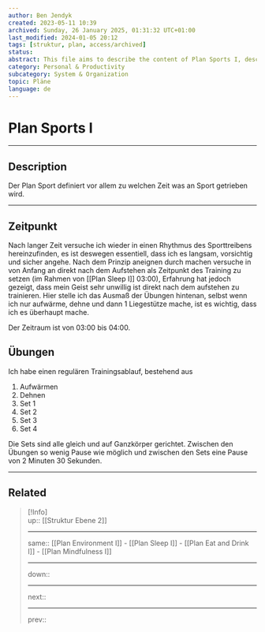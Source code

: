 ```yaml
---
author: Ben Jendyk
created: 2023-05-11 10:39
archived: Sunday, 26 January 2025, 01:31:32 UTC+01:00
last_modified: 2024-01-05 20:12
tags: [struktur, plan, access/archived]
status:
abstract: This file aims to describe the content of Plan Sports I, describe the overall signifance of physical activity and what excersises to do at what times.
category: Personal & Productivity 
subcategory: System & Organization 
topic: Pläne 
language: de 
---
```


# Plan Sports I

---

## Description

Der Plan Sport definiert vor allem zu welchen Zeit was an Sport getrieben wird.

---

## Zeitpunkt

Nach langer Zeit versuche ich wieder in einen Rhythmus des Sporttreibens hereinzufinden, es ist deswegen essentiell, dass ich es langsam, vorsichtig und sicher angehe. Nach dem Prinzip aneignen durch machen versuche in von Anfang an direkt nach dem Aufstehen als Zeitpunkt des Training zu setzen (im Rahmen von [[Plan Sleep I]] 03:00), Erfahrung hat jedoch gezeigt, dass mein Geist sehr unwillig ist direkt nach dem aufstehen zu trainieren. Hier stelle ich das Ausmaß der Übungen hintenan, selbst wenn ich nur aufwärme, dehne und dann 1 Liegestütze mache, ist es wichtig, dass ich es überhaupt mache.

Der Zeitraum ist von 03:00 bis 04:00.

## Übungen

Ich habe einen regulären Trainingsablauf, bestehend aus 

1. Aufwärmen
2. Dehnen 
3. Set 1
4. Set 2
5. Set 3
6. Set 4

Die Sets sind alle gleich und auf Ganzkörper gerichtet. Zwischen den Übungen so wenig Pause wie möglich und zwischen den Sets eine Pause von 2 Minuten 30 Sekunden.

---

## Related

> [!Info]  
> up:: [[Struktur Ebene 2]]
> - ---
> same:: [[Plan Environment I]] - [[Plan Sleep I]] - [[Plan Eat and Drink I]] - [[Plan Mindfulness I]] 
> - ---
> down::
> - ---
> next::
> - ---
> prev::
